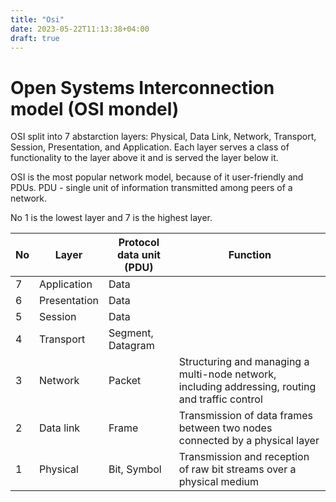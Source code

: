 ```yaml
---
title: "Osi"
date: 2023-05-22T11:13:38+04:00
draft: true
---
```

# Open Systems Interconnection model (OSI mondel)

OSI split into 7 abstarction layers:
Physical, Data Link, Network, Transport, Session, Presentation, and Application.
Each layer serves a class of functionality to the layer above it and is served the layer below it.

OSI is the most popular network model, because of it user-friendly and PDUs.
PDU - single unit of information transmitted among peers of a network.

No 1 is the lowest layer and 7 is the highest layer.

| No  | Layer        | Protocol data unit (PDU) | Function                                                                                         |
| --- | ------------ | ------------------------ | ------------------------------------------------------------------------------------------------ |
| 7   | Application  | Data                     |                                                                                                  |
| 6   | Presentation | Data                     |                                                                                                  |
| 5   | Session      | Data                     |                                                                                                  |
| 4   | Transport    | Segment, Datagram        |                                                                                                  |
| 3   | Network      | Packet                   | Structuring and managing a multi-node network, including addressing, routing and traffic control |
| 2   | Data link    | Frame                    | Transmission of data frames between two nodes connected by a physical layer                      |
| 1   | Physical     | Bit, Symbol              | Transmission and reception of raw bit streams over a physical medium                             |
